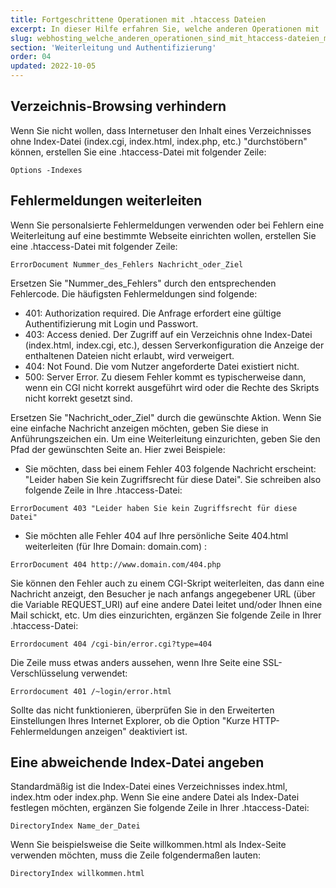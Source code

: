 ```yaml
---
title: Fortgeschrittene Operationen mit .htaccess Dateien
excerpt: In dieser Hilfe erfahren Sie, welche anderen Operationen mit .htaccess-Dateien möglich sind
slug: webhosting_welche_anderen_operationen_sind_mit_htaccess-dateien_moglich
section: 'Weiterleitung und Authentifizierung'
order: 04
updated: 2022-10-05
---
```


## Verzeichnis-Browsing verhindern
Wenn Sie nicht wollen, dass Internetuser den Inhalt eines Verzeichnisses ohne Index-Datei (index.cgi, index.html, index.php, etc.) "durchstöbern" können, erstellen Sie eine .htaccess-Datei mit folgender Zeile:

```
Options -Indexes
```

## Fehlermeldungen weiterleiten
Wenn Sie personalsierte Fehlermeldungen verwenden oder bei Fehlern eine Weiterleitung auf eine bestimmte Webseite einrichten wollen, erstellen Sie eine .htaccess-Datei mit folgender Zeile:

```
ErrorDocument Nummer_des_Fehlers Nachricht_oder_Ziel
```

Ersetzen Sie "Nummer_des_Fehlers" durch den entsprechenden Fehlercode. Die häufigsten Fehlermeldungen sind folgende:

- 401: Authorization required. Die Anfrage erfordert eine gültige Authentifizierung mit Login und Passwort.
- 403: Access denied. Der Zugriff auf ein Verzeichnis ohne Index-Datei (index.html, index.cgi, etc.), dessen Serverkonfiguration die Anzeige der enthaltenen Dateien nicht erlaubt, wird verweigert.
- 404: Not Found. Die vom Nutzer angeforderte Datei existiert nicht.
- 500: Server Error. Zu diesem Fehler kommt es typischerweise dann, wenn ein CGI nicht korrekt ausgeführt wird oder die Rechte des Skripts nicht korrekt gesetzt sind.

Ersetzen Sie "Nachricht_oder_Ziel" durch die gewünschte Aktion. Wenn Sie eine einfache Nachricht anzeigen möchten, geben Sie diese in Anführungszeichen ein. Um eine Weiterleitung einzurichten, geben Sie den Pfad der gewünschten Seite an. Hier zwei Beispiele:

- Sie möchten, dass bei einem Fehler 403 folgende Nachricht erscheint: "Leider haben Sie kein Zugriffsrecht für diese Datei". Sie schreiben also folgende Zeile in Ihre .htaccess-Datei: 

```
ErrorDocument 403 "Leider haben Sie kein Zugriffsrecht für diese Datei"
```

- Sie möchten alle Fehler 404 auf Ihre persönliche Seite 404.html weiterleiten (für Ihre Domain: domain.com) : 

```
ErrorDocument 404 http://www.domain.com/404.php
```

Sie können den Fehler auch zu einem CGI-Skript weiterleiten, das dann eine Nachricht anzeigt, den Besucher je nach anfangs angegebener URL (über die Variable REQUEST_URI) auf eine andere Datei leitet und/oder Ihnen eine Mail schickt, etc. Um dies einzurichten, ergänzen Sie folgende Zeile in Ihrer .htaccess-Datei:

```
Errordocument 404 /cgi-bin/error.cgi?type=404
```

Die Zeile muss etwas anders aussehen, wenn Ihre Seite eine SSL-Verschlüsselung verwendet:

```
Errordocument 401 /~login/error.html
```

Sollte das nicht funktionieren, überprüfen Sie in den Erweiterten Einstellungen Ihres Internet Explorer, ob die Option "Kurze HTTP-Fehlermeldungen anzeigen" deaktiviert ist.

## Eine abweichende Index-Datei angeben
Standardmäßig ist die Index-Datei eines Verzeichnisses index.html, index.htm oder index.php. Wenn Sie eine andere Datei als Index-Datei festlegen möchten, ergänzen Sie folgende Zeile in Ihrer .htaccess-Datei:


```
DirectoryIndex Name_der_Datei
```


Wenn Sie beispielsweise die Seite willkommen.html als Index-Seite verwenden möchten, muss die Zeile folgendermaßen lauten:


```
DirectoryIndex willkommen.html
```
